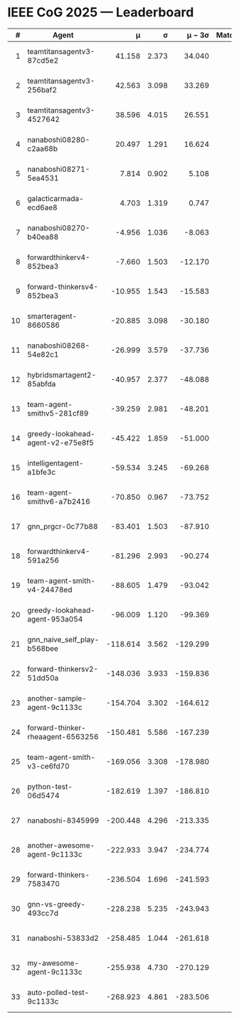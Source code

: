 # IEEE CoG 2025 — Leaderboard

| # | Agent | μ | σ | μ − 3σ | Matches | Updated |
|---:|---|---:|---:|---:|---:|---|
| 1 | teamtitansagentv3-87cd5e2 | 41.158 | 2.373 | 34.040 | 660 | 2025-09-01 01:47 |
| 2 | teamtitansagentv3-256baf2 | 42.563 | 3.098 | 33.269 | 680 | 2025-09-01 01:47 |
| 3 | teamtitansagentv3-4527642 | 38.596 | 4.015 | 26.551 | 560 | 2025-09-01 01:47 |
| 4 | nanaboshi08280-c2aa68b | 20.497 | 1.291 | 16.624 | 720 | 2025-09-01 01:47 |
| 5 | nanaboshi08271-5ea4531 | 7.814 | 0.902 | 5.108 | 700 | 2025-09-01 01:47 |
| 6 | galacticarmada-ecd6ae8 | 4.703 | 1.319 | 0.747 | 780 | 2025-09-01 01:47 |
| 7 | nanaboshi08270-b40ea88 | -4.956 | 1.036 | -8.063 | 780 | 2025-09-01 01:47 |
| 8 | forwardthinkerv4-852bea3 | -7.660 | 1.503 | -12.170 | 711 | 2025-09-01 01:47 |
| 9 | forward-thinkersv4-852bea3 | -10.955 | 1.543 | -15.583 | 400 | 2025-09-01 01:47 |
| 10 | smarteragent-8660586 | -20.885 | 3.098 | -30.180 | 485 | 2025-09-01 01:47 |
| 11 | nanaboshi08268-54e82c1 | -26.999 | 3.579 | -37.736 | 940 | 2025-09-01 01:47 |
| 12 | hybridsmartagent2-85abfda | -40.957 | 2.377 | -48.088 | 587 | 2025-09-01 01:47 |
| 13 | team-agent-smithv5-281cf89 | -39.259 | 2.981 | -48.201 | 720 | 2025-09-01 01:47 |
| 14 | greedy-lookahead-agent-v2-e75e8f5 | -45.422 | 1.859 | -51.000 | 830 | 2025-09-01 01:47 |
| 15 | intelligentagent-a1bfe3c | -59.534 | 3.245 | -69.268 | 631 | 2025-09-01 01:47 |
| 16 | team-agent-smithv6-a7b2416 | -70.850 | 0.967 | -73.752 | 860 | 2025-09-01 01:47 |
| 17 | gnn_prgcr-0c77b88 | -83.401 | 1.503 | -87.910 | 660 | 2025-09-01 01:47 |
| 18 | forwardthinkerv4-591a256 | -81.296 | 2.993 | -90.274 | 540 | 2025-09-01 01:47 |
| 19 | team-agent-smith-v4-24478ed | -88.605 | 1.479 | -93.042 | 620 | 2025-09-01 01:47 |
| 20 | greedy-lookahead-agent-953a054 | -96.009 | 1.120 | -99.369 | 710 | 2025-09-01 01:47 |
| 21 | gnn_naive_self_play-b568bee | -118.614 | 3.562 | -129.299 | 320 | 2025-09-01 01:47 |
| 22 | forward-thinkersv2-51dd50a | -148.036 | 3.933 | -159.836 | 420 | 2025-09-01 01:47 |
| 23 | another-sample-agent-9c1133c | -154.704 | 3.302 | -164.612 | 660 | 2025-09-01 01:47 |
| 24 | forward-thinker-rheaagent-6563256 | -150.481 | 5.586 | -167.239 | 820 | 2025-09-01 01:47 |
| 25 | team-agent-smith-v3-ce6fd70 | -169.056 | 3.308 | -178.980 | 600 | 2025-09-01 01:47 |
| 26 | python-test-06d5474 | -182.619 | 1.397 | -186.810 | 540 | 2025-09-01 01:47 |
| 27 | nanaboshi-8345999 | -200.448 | 4.296 | -213.335 | 560 | 2025-09-01 01:47 |
| 28 | another-awesome-agent-9c1133c | -222.933 | 3.947 | -234.774 | 840 | 2025-09-01 01:47 |
| 29 | forward-thinkers-7583470 | -236.504 | 1.696 | -241.593 | 620 | 2025-09-01 01:47 |
| 30 | gnn-vs-greedy-493cc7d | -228.238 | 5.235 | -243.943 | 660 | 2025-09-01 01:47 |
| 31 | nanaboshi-53833d2 | -258.485 | 1.044 | -261.618 | 720 | 2025-09-01 01:47 |
| 32 | my-awesome-agent-9c1133c | -255.938 | 4.730 | -270.129 | 740 | 2025-09-01 01:47 |
| 33 | auto-polled-test-9c1133c | -268.923 | 4.861 | -283.506 | 900 | 2025-09-01 01:47 |

